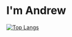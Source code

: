 # I'm Andrew
[![Top Langs](https://github-readme-stats.vercel.app/api/top-langs/?username=AndreyDimitrov3&theme=tokyonight)](https://github.com/anuraghazra/github-readme-stats)
